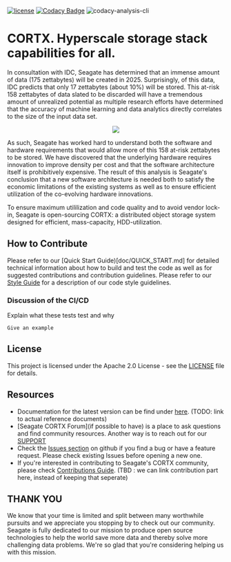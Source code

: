 [![ license](https://img.shields.io/badge/License-Apache%202.0-blue.svg)](https://github.com/Seagate/EOS-Sandbox/blob/master/LICENSE) [![Codacy Badge](https://api.codacy.com/project/badge/Grade/1d5c09ab83b344348265c170ab37d3b7)](https://www.codacy.com?utm_source=github.com&amp;utm_medium=referral&amp;utm_content=Seagate/EOS-Sandbox&amp;utm_campaign=Badge_Grade) ![codacy-analysis-cli](https://github.com/Seagate/EOS-Sandbox/workflows/codacy-analysis-cli/badge.svg)

# CORTX.  Hyperscale storage stack capabilities for all.

In consultation with IDC, Seagate has determined that an immense amount of data (175 zettabytes) will be created in 2025.  Surprisingly, of this data, IDC predicts that only 17 zettabytes (about 10%) will be stored.  This at-risk 158 zettabytes of data slated to be discarded will have a tremendous amount of unrealized potential as multiple research efforts have determined that the accuracy of machine learning and data analytics directly correlates to the size of the input data set.  

<p align="center"><img src="../assets/images/at_risk_data.png?raw=true"></p>

As such, Seagate has worked hard to understand both the software and hardware requirements that would allow more of this 158 at-risk zettabytes to be stored.  We have discovered that the underlying hardware requires innovation to improve density per cost and that the software architecture itself is prohibitively expensive.  The result of this analysis is Seagate's conclusion that a new software architecture is needed both to satisfy the economic limitations of the existing systems as well as to ensure efficient utilization of the co-evolving hardware innovations.  

To ensure maximum utililization and code quality and to avoid vendor lock-in, Seagate is open-sourcing CORTX: a distributed object storage system designed for efficient, mass-capacity, HDD-utilization.

## How to Contribute

Please refer to our [Quick Start Guide)[doc/QUICK_START.md] for detailed technical information about how to build and test the code as well as for suggested contributions and contribution guidelines.  Please refer to our [Style Guide](mero/doc/coding-style.md) for a description of our code style guidelines.

### Discussion of the CI/CD


Explain what these tests test and why

```
Give an example
```

## License

This project is licensed under the Apache 2.0 License - see the [LICENSE](LICENSE) file for details.

## Resources
* Documentation for the latest version can be find under [here](https://github.com/Seagate/cortx/tree/master/doc). (TODO: link to actual reference documents)
* [Seagate CORTX Forum](if possible to have) is a place to ask questions and find community resources. Another way is to reach out for our [SUPPORT](SUPPORT.md)
* Check the [Issues section](https://github.com/Seagate/cortx/issues) on github if you find a bug or have a feature request. Please check existing Issues before opening a new one.
* If you're interested in contributing to Seagate's CORTX community, please check [Contributions Guide](CONTRIBUTING.md). (TBD : we can link contribution part here, instead of keeping that seperate)

## THANK YOU
We know that your time is limited and split between many worthwhile pursuits and we appreciate you stopping by to check out our community.  Seagate is fully dedicated to our mission to produce open source technologies to help the world save more data and thereby solve more challenging data problems.  We're so glad that you're considering helping us with this mission.
